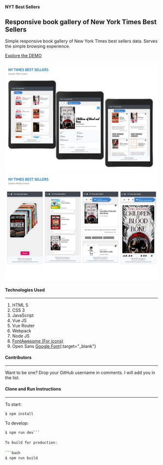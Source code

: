 #### NYT Best Sellers
## Responsive book gallery of New York Times Best Sellers
Simple responsive book gallery of New York Times best sellers data. Serves the simple browsing experience.

[Explore the DEMO]()

![iPad Screenshot](/assets/iPad_Screens.png)
![Mobile Screenshot](/assets/Mobile_Screens.png)

#### Technologies Used
---
1. HTML 5
2. CSS 3
3. JavaScript
4. Vue JS
5. Vue Router
6. Webpack
7. Node JS
8. <a href="https://fontawesome.com/" target="_blank">FontAwesome (For icons)</a>
9. Open Sans [Google Font](https://fonts.google.com/specimen/Open+Sans?selection.family=Open+Sans){:target="_blank"}

#### Contributors
---
Want to be one? Drop your GitHub username in comments. I will add you in the list.

#### Clone and Run Instructions
---
To start:

```bash
$ npm install
```

To develop:

```bash
$ npm run dev```

To build for production:

```bash
$ npm run build
```
